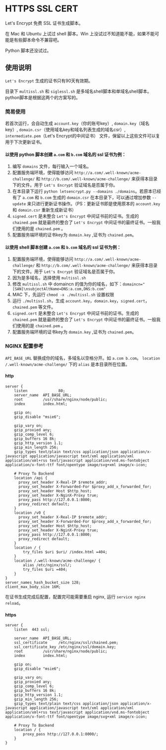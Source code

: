# HTTPS SSL CERT

Let's Encrypt 免费 SSL 证书生成脚本。

在 Mac 和 Ubuntu 上试过 shell 脚本。Win 上没试过不知道能不能，如果不能可能是有些脚本命令不兼容吧。

Python 脚本还没试过。

## 使用说明
`Let's Encrypt` 生成的证书只有90天有效期。

目录下 `multissl.sh` 和 `siglessl.sh` 是多域名shell脚本和单域名shell脚本。python脚本是根据这两个的方案写的。

### 简易使用
若首次运行，会自动生成 `account.key`（你的账号key）, `domain.key`（域名key）, `domain.csr`（使用域名key和域名列表生成的域名csr）, `intermediate.pem`（Let's Encrypt的中间证书） 文件，保留以上这些文件可以复用于下次更新证书。

#### 以使用 python 脚本创建 `a.com` 和 `b.com` 域名的 ssl 证书为例：
1. 编写 `domains` 文件，每行输入一个域名。
2. 配置服务端环境，使得能够访问 `http://a.com/.well-known/acme-challenge/` 和 `http://b.com/.well-known/acme-challenge/` 来获得本目录下的文件。用于 `Let's Encrypt` 验证域名是否属于你。
3. 在本目录下运行 `python letsencrypt.py --domains ./domains`。若原本已经有了 `a.com` 和 `b.com` 生成的 `domain.csr` 在本目录下，可以通过增加参数 `--update` 来只进行更新证书操作。（PS：更新证书即是使用原本的 `account.key` 和 `domain.csr` 重新生成新证书）
4. `signed.cert` 是未整合 `Let's Encrypt` 中间证书前的证书。生成的 `chained.pem` 就是最终的整合了 `Let's Encrypt` 中间证书的最终证书。一般我们使用的是 `chained.pem` 。
5. 配置服务端环境的证书key为 `domain.key` ,证书为 `chained.pem`。

#### 以使用 shell 脚本创建 `a.com` 和 `b.com` 域名的 ssl 证书为例：
1. 配置服务端环境，使得能够访问 `http://a.com/.well-known/acme-challenge/` 和 `http://b.com/.well-known/acme-challenge/` 来获得本目录下的文件。用于 `Let's Encrypt` 验证域名是否属于你。
2. 因为是多域名，选择使用 `multissl.sh`
3. 修改 `multissl.sh` 中 domaincn 的值为你的域名，如下：`domaincn="[SAN]\nsubjectAltName=DNS:a.com,DNS:b.com"`
4. MAC 下，先运行 `chmod -x ./multissl.sh` 设置权限
5. 运行 `./multissl.sh`，生成 `account.key`，`domain.key`，`signed.cert`，`chained.pem` 等文件。
6. `signed.cert` 是未整合 `Let's Encrypt` 中间证书前的证书。生成的 `chained.pem` 就是最终的整合了 `Let's Encrypt` 中间证书的最终证书。一般我们使用的是 `chained.pem` 。
7. 配置服务端环境的证书key为 `domain.key` ,证书为 `chained.pem`。

### NGINX 配置参考

`API_BASE_URL` 替换成你的域名，多域名以空格分开。如 `a.com b.com`。
`location /.well-known/acme-challenge/` 下的 `alias` 是本目录所在位置。

#### http
```
server {
    listen              80;
    server_name  API_BASE_URL;
    root         /usr/share/nginx/node/public;
    index        index.html;

    gzip on;
    gzip_disable "msie6";

    gzip_vary on;
    gzip_proxied any;
    gzip_comp_level 6;
    gzip_buffers 16 8k;
    gzip_http_version 1.1;
    gzip_min_length 256;
    gzip_types text/plain text/css application/json application/x-javascript application/javascript text/xml application/xml application/xml+rss text/javascript application/vnd.ms-fontobject application/x-font-ttf font/opentype image/svg+xml image/x-icon;

    # Proxy To Backend
    location /api {
      proxy_set_header X-Real-IP $remote_addr;
      proxy_set_header X-Forwarded-For $proxy_add_x_forwarded_for;
      proxy_set_header Host $http_host;
      proxy_set_header X-NginX-Proxy true;
      proxy_pass http://127.0.0.1:8000;
      proxy_redirect default;
    }
    location /v0 {
      proxy_set_header X-Real-IP $remote_addr;
      proxy_set_header X-Forwarded-For $proxy_add_x_forwarded_for;
      proxy_set_header Host $http_host;
      proxy_set_header X-NginX-Proxy true;
      proxy_pass http://127.0.0.1:8000;
      proxy_redirect default;
    }
    location / {
        try_files $uri $uri/ /index.html =404;
    }
    location /.well-known/acme-challenge/ {
        alias /etc/nginx/ssl/;
        try_files $uri =404;
    }
}
server_names_hash_bucket_size 128;
client_max_body_size 16M;

```

在证书生成完成后配置，配置完可能需要重启 nginx, 运行 `service nginx reload`。
#### https
```
server {
    listen  443 ssl;

    server_name  API_BASE_URL;
    ssl_certificate     /etc/nginx/ssl/chained.pem;
    ssl_certificate_key /etc/nginx/ssl/domain.key;
    root         /usr/share/nginx/node/public;
    index        index.html;

    gzip on;
    gzip_disable "msie6";

    gzip_vary on;
    gzip_proxied any;
    gzip_comp_level 6;
    gzip_buffers 16 8k;
    gzip_http_version 1.1;
    gzip_min_length 256;
    gzip_types text/plain text/css application/json application/x-javascript application/javascript text/xml application/xml application/xml+rss text/javascript application/vnd.ms-fontobject application/x-font-ttf font/opentype image/svg+xml image/x-icon;

    # Proxy To Backend
    location / {
        proxy_pass http://127.0.0.1:8000/;
    }
}
```
